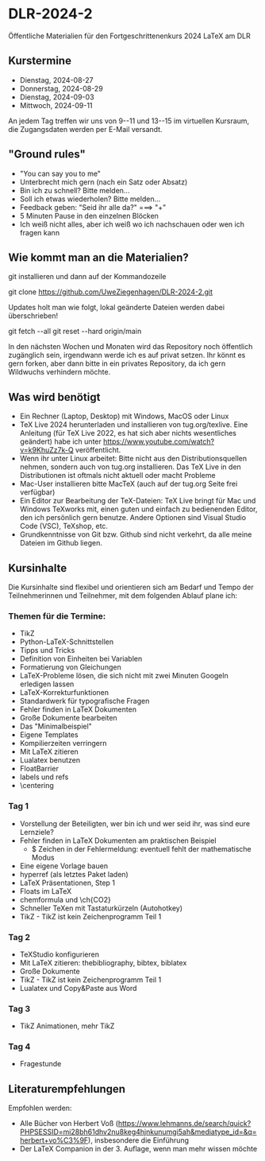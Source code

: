 # DLR-2024-2

Öffentliche Materialien für den Fortgeschrittenenkurs 2024 LaTeX am DLR

## Kurstermine

* Dienstag, 2024-08-27
* Donnerstag, 2024-08-29
* Dienstag, 2024-09-03
* Mittwoch, 2024-09-11

An jedem Tag treffen wir uns von 9--11 und 13--15 im virtuellen Kursraum, die Zugangsdaten werden per E-Mail versandt.

## "Ground rules"

* "You can say you to me"
* Unterbrecht mich gern (nach ein Satz oder Absatz)
* Bin ich zu schnell? Bitte melden...
* Soll ich etwas wiederholen? Bitte melden...
* Feedback geben: "Seid ihr alle da?" ===> "+"
* 5 Minuten Pause in den einzelnen Blöcken
* Ich weiß nicht alles, aber ich weiß wo ich nachschauen oder wen ich fragen kann


## Wie kommt man an die Materialien?

git installieren und dann auf der Kommandozeile

git clone https://github.com/UweZiegenhagen/DLR-2024-2.git

Updates holt man wie folgt, lokal geänderte Dateien werden dabei überschrieben!

git fetch --all
git reset --hard origin/main

In den nächsten Wochen und Monaten wird das Repository noch öffentlich zugänglich sein, 
irgendwann werde ich es auf privat setzen. Ihr könnt es gern forken, aber dann
bitte in ein privates Repository, da ich gern Wildwuchs verhindern möchte.


## Was wird benötigt

* Ein Rechner (Laptop, Desktop) mit Windows, MacOS oder Linux
* TeX Live 2024 herunterladen und installieren von tug.org/texlive. Eine Anleitung (für TeX Live 2022, es hat sich aber nichts wesentliches geändert) habe ich unter https://www.youtube.com/watch?v=k9KhuZz7k-Q veröffentlicht.
* Wenn ihr unter Linux arbeitet: Bitte nicht aus den Distributionsquellen nehmen, sondern auch von tug.org installieren. Das TeX Live in den Distributionen ist oftmals nicht aktuell oder macht Probleme
* Mac-User installieren bitte MacTeX (auch auf der tug.org Seite frei verfügbar)
* Ein Editor zur Bearbeitung der TeX-Dateien: TeX Live bringt für Mac und Windows TeXworks mit, einen guten und einfach zu bedienenden Editor, den ich persönlich gern benutze. Andere Optionen sind Visual Studio Code (VSC), TeXshop, etc.
* Grundkenntnisse von Git bzw. Github sind nicht verkehrt, da alle meine Dateien im Github liegen.

## Kursinhalte

Die Kursinhalte sind flexibel und orientieren sich am Bedarf und Tempo der Teilnehmerinnen und Teilnehmer, mit dem folgenden Ablauf plane ich:


### Themen für die Termine:


  * TikZ
  * Python-LaTeX-Schnittstellen
  * Tipps und Tricks
  * Definition von Einheiten bei Variablen
  * Formatierung von Gleichungen
  * LaTeX-Probleme lösen, die sich nicht mit zwei Minuten Googeln erledigen lassen
  * LaTeX-Korrekturfunktionen
  * Standardwerk für typografische Fragen
  * Fehler finden in LaTeX Dokumenten
  * Große Dokumente bearbeiten
  * Das "Minimalbeispiel"
  * Eigene Templates
  * Kompilierzeiten verringern
  * Mit LaTeX zitieren
  * Lualatex benutzen
  * FloatBarrier
  * labels und refs
  * \centering 


### Tag 1

  * Vorstellung der Beteiligten, wer bin ich und wer seid ihr, was sind eure Lernziele?
  * Fehler finden in LaTeX Dokumenten am praktischen Beispiel
    - $ Zeichen in der Fehlermeldung: eventuell fehlt der mathematische Modus 
  * Eine eigene Vorlage bauen
  * hyperref (als letztes Paket laden)
  * LaTeX Präsentationen, Step 1
  * Floats im LaTeX
  * chemformula und \ch{CO2}
  * Schneller TeXen mit Tastaturkürzeln (Autohotkey)
  * TikZ - TikZ ist kein Zeichenprogramm Teil 1
 


### Tag 2

  * TeXStudio konfigurieren
  * Mit LaTeX zitieren: thebibliography, bibtex, biblatex
  * Große Dokumente
  * TikZ - TikZ ist kein Zeichenprogramm Teil 1
  * Lualatex und Copy&Paste aus Word


### Tag 3

  * TikZ Animationen, mehr TikZ 

### Tag 4

* Fragestunde

## Literaturempfehlungen

Empfohlen werden:

* Alle Bücher von Herbert Voß (https://www.lehmanns.de/search/quick?PHPSESSID=mi28bh61dhv2nu8keg4hjnkunumgi5ah&mediatype_id=&q=herbert+vo%C3%9F), insbesondere die Einführung
* Der LaTeX Companion in der 3. Auflage, wenn man mehr wissen möchte

